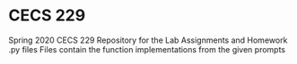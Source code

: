 # CECS 229
Spring 2020 CECS 229 Repository for the Lab Assignments and Homework .py files 
Files contain the function implementations from the given prompts
